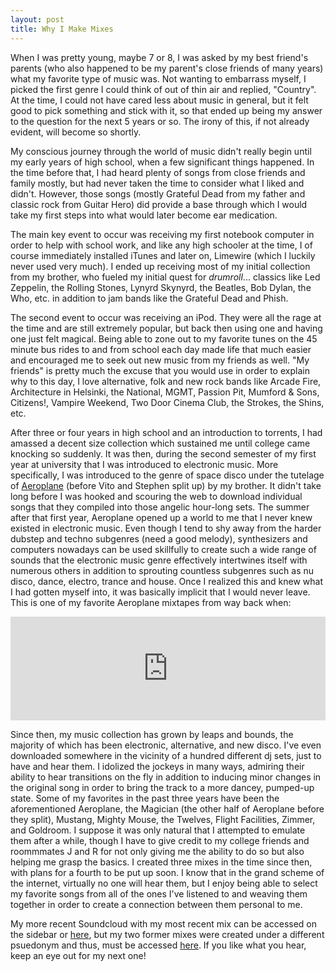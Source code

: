 ```yaml
---
layout: post
title: Why I Make Mixes
---
```


When I was pretty young, maybe 7 or 8, I was asked by my best friend's parents (who also happened to be my parent's close friends of many years) what my favorite type of music was. Not wanting to embarrass myself, I picked the first genre I could think of out of thin air and replied, "Country". At the time, I could not have cared less about music in general, but it felt good to pick something and stick with it, so that ended up being my answer to the question for the next 5 years or so. The irony of this, if not already evident, will become so shortly.

My conscious journey through the world of music didn't really begin until my early years of high school, when a few significant things happened. In the time before that, I had heard plenty of songs from close friends and family mostly, but had never taken the time to consider what I liked and didn't. However, those songs (mostly Grateful Dead from my father and classic rock from Guitar Hero) did provide a base through which I would take my first steps into what would later become ear medication.

The main key event to occur was receiving my first notebook computer in order to help with school work, and like any high schooler at the time, I of course immediately installed iTunes and later on, Limewire (which I luckily never used very much). I ended up receiving most of my initial collection from my brother, who fueled my initial quest for *drumroll*... classics like Led Zeppelin, the Rolling Stones, Lynyrd Skynyrd, the Beatles, Bob Dylan, the Who, etc. in addition to jam bands like the Grateful Dead and Phish.

The second event to occur was receiving an iPod. They were all the rage at the time and are still extremely popular, but back then using one and having one just felt magical. Being able to zone out to my favorite tunes on the 45 minute bus rides to and from school each day made life that much easier and encouraged me to seek out new music from my friends as well. "My friends" is pretty much the excuse that you would use in order to explain why to this day, I love alternative, folk and new rock bands like Arcade Fire, Architecture in Helsinki, the National, MGMT, Passion Pit, Mumford & Sons, Citizens!, Vampire Weekend, Two Door Cinema Club, the Strokes, the Shins, etc.

After three or four years in high school and an introduction to torrents, I had amassed a decent size collection which sustained me until college came knocking so suddenly. It was then, during the second semester of my first year at university that I was introduced to electronic music. More specifically, I was introduced to the genre of space disco under the tutelage of [Aeroplane](https://soundcloud.com/aeroplane) (before Vito and Stephen split up) by my brother. It didn't take long before I was hooked and scouring the web to download individual songs that they compiled into those angelic hour-long sets. The summer after that first year, Aeroplane opened up a world to me that I never knew existed in electronic music. Even though I tend to shy away from the harder dubstep and techno subgenres (need a good melody), synthesizers and computers nowadays can be used skillfully to create such a wide range of sounds that the electronic music genre effectively intertwines itself with numerous others in addition to sprouting countless subgenres such as nu disco, dance, electro, trance and house. Once I realized this and knew what I had gotten myself into, it was basically implicit that I would never leave. This is one of my favorite Aeroplane mixtapes from way back when:

<iframe width="100%" height="166" scrolling="no" frameborder="no" src="https://w.soundcloud.com/player/?url=http%3A%2F%2Fapi.soundcloud.com%2Ftracks%2F2965585">
</iframe>

Since then, my music collection has grown by leaps and bounds, the majority of which has been electronic, alternative, and new disco. I've even downloaded somewhere in the vicinity of a hundred different dj sets, just to have and hear them. I idolized the jockeys in many ways, admiring their ability to hear transitions on the fly in addition to inducing minor changes in the original song in order to bring the track to a more dancey, pumped-up state. Some of my favorites in the past three years have been the aforementioned Aeroplane, the Magician (the other half of Aeroplane before they split), Mustang, Mighty Mouse, the Twelves, Flight Facilities, Zimmer, and Goldroom. I suppose it was only natural that I attempted to emulate them after a while, though I have to give credit to my college friends and roommmates J and R for not only giving me the ability to do so but also helping me grasp the basics. I created three mixes in the time since then, with plans for a fourth to be put up soon. I know that in the grand scheme of the internet, virtually no one will hear them, but I enjoy being able to select my favorite songs from all of the ones I've listened to and weaving them together in order to create a connection between them personal to me.

My more recent Soundcloud with my most recent mix can be accessed on the sidebar or [here](www.soundcloud.com/clarkbarz), but my two former mixes were created under a different psuedonym and thus, must be accessed [here](www.soundcloud.com/thefonz). If you like what you hear, keep an eye out for my next one!